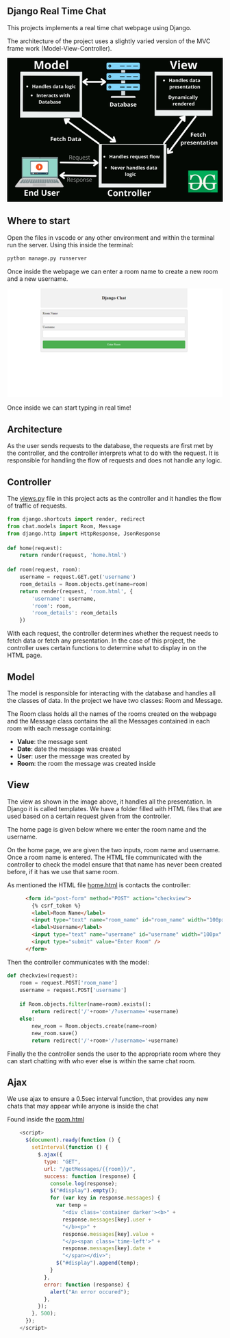 ## Django Real Time Chat

This projects implements a real time chat webpage using Django.

The architecture of the project uses a slightly varied version of
the MVC frame work (Model-View-Controller).

![Django-Real-Time-Chat](MVC_Architecture.png)

## Where to start

Open the files in vscode or any other environment and within the terminal run the server.
Using this inside the terminal:

```bash
python manage.py runserver
```

Once inside the webpage we can enter a room name to create a new room and a new username.

![Homepage.png](Homepage.png)

Once inside we can start typing in real time!

## Architecture

As the user sends requests to the database, the requests are first met by the
controller, and the controller interprets what to do with the request. It is
responsible for handling the flow of requests and does not handle any logic.

## Controller

The [views.py](chat/views.py) file in this project acts as the controller and it handles the
flow of traffic of requests.

```python
from django.shortcuts import render, redirect
from chat.models import Room, Message
from django.http import HttpResponse, JsonResponse

def home(request):
    return render(request, 'home.html')

def room(request, room):
    username = request.GET.get('username')
    room_details = Room.objects.get(name=room)
    return render(request, 'room.html', {
        'username': username,
        'room': room,
        'room_details': room_details
    })
```

With each request, the controller determines whether the request needs to fetch
data or fetch any presentation. In the case of this project, the controller uses
certain functions to determine what to display in on the HTML page.

## Model

The model is responsible for interacting with the database and handles all the
classes of data. In the project we have two classes: Room and Message.

The Room class holds all the names of the rooms created on the webpage and the Message class
contains the all the Messages contained in each room with each message containing:

- **Value**: the message sent
- **Date**: date the message was created
- **User**: user the message was created by
- **Room**: the room the message was created inside

## View

The view as shown in the image above, it handles all the presentation. In Django it
is called templates. We have a folder filled with HTML files that are used based on a
certain request given from the controller.

The home page is given below where we enter the room name and the username.

On the home page, we are given the two inputs, room name and username. Once a room name
is entered. The HTML file communicated with the controller to check the model ensure that
that name has never been created before, if it has we use that same room.

As mentioned the HTML file [home.html](templates/home.html) is contacts the controller:

```HTML
      <form id="post-form" method="POST" action="checkview">
        {% csrf_token %}
        <label>Room Name</label>
        <input type="text" name="room_name" id="room_name" width="100px" />
        <label>Username</label>
        <input type="text" name="username" id="username" width="100px" />
        <input type="submit" value="Enter Room" />
      </form>
```

Then the controller communicates with the model:

```python
def checkview(request):
    room = request.POST['room_name']
    username = request.POST['username']

    if Room.objects.filter(name=room).exists():
        return redirect('/'+room+'/?username='+username)
    else:
        new_room = Room.objects.create(name=room)
        new_room.save()
        return redirect('/'+room+'/?username='+username)
```

Finally the the controller sends the user to the appropriate room where they
can start chatting with who ever else is within the same chat room.

>

## Ajax

We use ajax to ensure a 0.5sec interval function, that provides any new chats that may
appear while anyone is inside the chat

Found inside the [room.html](templates/room.html)

```javascript
    <script>
      $(document).ready(function () {
        setInterval(function () {
          $.ajax({
            type: "GET",
            url: "/getMessages/{{room}}/",
            success: function (response) {
              console.log(response);
              $("#display").empty();
              for (var key in response.messages) {
                var temp =
                  "<div class='container darker'><b>" +
                  response.messages[key].user +
                  "</b><p>" +
                  response.messages[key].value +
                  "</p><span class='time-left'>" +
                  response.messages[key].date +
                  "</span></div>";
                $("#display").append(temp);
              }
            },
            error: function (response) {
              alert("An error occured");
            },
          });
        }, 500);
      });
    </script>
```
